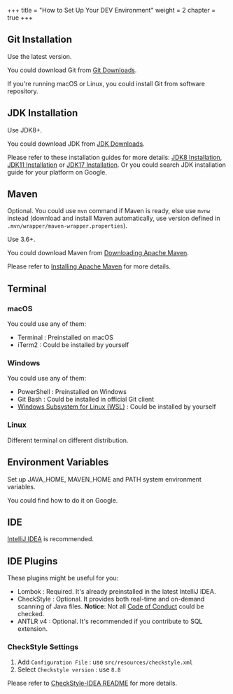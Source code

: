 +++
title = "How to Set Up Your DEV Environment"
weight = 2
chapter = true
+++

## Git Installation

Use the latest version.

You could download Git from [Git Downloads]( https://git-scm.com/downloads ).

If you're running macOS or Linux, you could install Git from software repository.

## JDK Installation

Use JDK8+.

You could download JDK from [JDK Downloads]( https://jdk.java.net/ ).

Please refer to these installation guides for more details: [JDK8 Installation]( https://docs.oracle.com/javase/8/docs/technotes/guides/install/install_overview.html ), [JDK11 Installation]( https://docs.oracle.com/en/java/javase/11/install/overview-jdk-installation.html ) or [JDK17 Installation]( https://docs.oracle.com/en/java/javase/17/install/overview-jdk-installation.html ). Or you could search JDK installation guide for your platform on Google.

## Maven

Optional. You could use `mvn` command if Maven is ready, else use `mvnw` instead (download and install Maven automatically, use version defined in `.mvn/wrapper/maven-wrapper.properties`).

Use 3.6+.

You could download Maven from [Downloading Apache Maven]( https://maven.apache.org/download.html ).

Please refer to [Installing Apache Maven]( https://maven.apache.org/install.html ) for more details.

## Terminal

### macOS

You could use any of them:
- Terminal : Preinstalled on macOS
- iTerm2 : Could be installed by yourself

### Windows

You could use any of them:
- PowerShell : Preinstalled on Windows
- Git Bash : Could be installed in official Git client
- [Windows Subsystem for Linux (WSL)]( https://docs.microsoft.com/en-us/windows/wsl/install ) : Could be installed by yourself

### Linux

Different terminal on different distribution.

## Environment Variables

Set up JAVA_HOME, MAVEN_HOME and PATH system environment variables.

You could find how to do it on Google.

## IDE

[IntelliJ IDEA]( https://www.jetbrains.com/idea/download/ ) is recommended.

## IDE Plugins

These plugins might be useful for you:
- Lombok : Required. It's already preinstalled in the latest IntelliJ IDEA.
- CheckStyle : Optional. It provides both real-time and on-demand scanning of Java files. **Notice**: Not all [Code of Conduct](/en/contribute/code-conduct/) could be checked.
- ANTLR v4 : Optional. It's recommended if you contribute to SQL extension.

### CheckStyle Settings

1. Add `Configuration File` : use `src/resources/checkstyle.xml`
2. Select `Checkstyle version` : use `8.8`

Please refer to [CheckStyle-IDEA README]( https://github.com/jshiell/checkstyle-idea/blob/main/README.md ) for more details.
